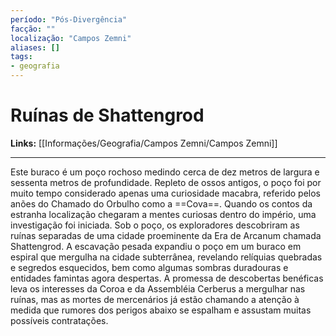 ```yaml
---
período: "Pós-Divergência"
facção: ""
localização: "Campos Zemni"
aliases: []
tags:
- geografia
---
```


# **Ruínas de Shattengrod**

**Links:** [[Informações/Geografia/Campos Zemni/Campos Zemni]]

---
Este buraco é um poço rochoso medindo cerca de dez metros de largura e sessenta metros de profundidade. Repleto de ossos antigos, o poço foi por muito tempo considerado apenas uma curiosidade macabra, referido pelos anões do Chamado do Orbulho como a ==Cova==. Quando os contos da estranha localização chegaram a mentes curiosas dentro do império, uma investigação foi iniciada. Sob o poço, os exploradores descobriram as ruínas separadas de uma cidade proeminente da Era de Arcanum chamada Shattengrod. A escavação pesada expandiu o poço em um buraco em espiral que mergulha na cidade subterrânea, revelando relíquias quebradas e segredos esquecidos, bem como algumas sombras duradouras e entidades famintas agora despertas. A promessa de descobertas benéficas leva os interesses da Coroa e da Assembléia Cerberus a mergulhar nas ruínas, mas as mortes de mercenários já estão chamando a atenção à medida que rumores dos perigos abaixo se espalham e assustam muitas possíveis contratações.